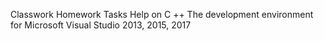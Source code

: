 Classwork
Homework Tasks
Help on C ++
The development environment for Microsoft Visual Studio 2013, 2015, 2017
